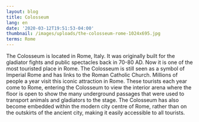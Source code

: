 ```yaml
---
layout: blog
title: Colosseum
lang: en
date: '2020-03-12T19:51:53-04:00'
thumbnail: /images/uploads/the-colosseum-rome-1024x695.jpg
terms: Rome
---
```

The Colosseum is located in Rome, Italy. It was originally built for the gladiator fights and public spectacles back in 70-80 AD. Now it is one of the most touristed place in Rome. The Colosseum is still seen as a symbol of Imperial Rome and has links to the Roman Catholic Church. Millions of people a year visit this iconic attraction in Rome. These tourists each year come to Rome, entering the Colosseum to view the interior arena where the floor is open to show the many underground passages that were used to transport animals and gladiators to the stage. The Colosseum has also become embedded within the modern city centre of Rome, rather than on the outskirts of the ancient city, making it easily accessible to all tourists.

